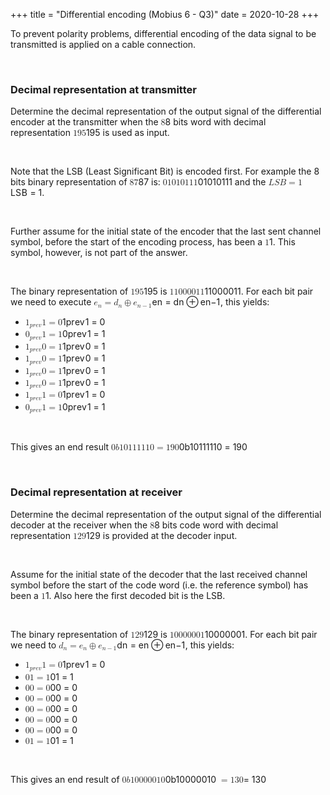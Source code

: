 +++
title = "Differential encoding (Mobius 6 - Q3)"
date = 2020-10-28
+++
<p>To prevent polarity problems, differential encoding of the data signal to be transmitted is applied on a cable connection.</p><p><br></p><h3 id="decimal-representation-at-transmitter">Decimal representation at transmitter</h3><p>Determine the decimal representation of the output signal of the&nbsp;differential encoder at the transmitter when the <span class="ql-formula" data-value="8">﻿<span contenteditable="false"><span class="katex"><span class="katex-mathml"><math><semantics><mrow><mn>8</mn></mrow><annotation encoding="application/x-tex">8</annotation></semantics></math></span><span class="katex-html" aria-hidden="true"><span class="base"><span class="strut" style="height: 0.64444em; vertical-align: 0em;"></span><span class="mord">8</span></span></span></span></span>﻿</span> bits word with decimal representation <span class="ql-formula" data-value="195">﻿<span contenteditable="false"><span class="katex"><span class="katex-mathml"><math><semantics><mrow><mn>195</mn></mrow><annotation encoding="application/x-tex">195</annotation></semantics></math></span><span class="katex-html" aria-hidden="true"><span class="base"><span class="strut" style="height: 0.64444em; vertical-align: 0em;"></span><span class="mord">1</span><span class="mord">9</span><span class="mord">5</span></span></span></span></span>﻿</span> is used as input.</p><p><br></p><p>Note that the LSB (Least Significant Bit) is encoded first. For example the 8 bits binary representation of <span class="ql-formula" data-value="87">﻿<span contenteditable="false"><span class="katex"><span class="katex-mathml"><math><semantics><mrow><mn>87</mn></mrow><annotation encoding="application/x-tex">87</annotation></semantics></math></span><span class="katex-html" aria-hidden="true"><span class="base"><span class="strut" style="height: 0.64444em; vertical-align: 0em;"></span><span class="mord">8</span><span class="mord">7</span></span></span></span></span>﻿</span> is: <span class="ql-formula" data-value="01010111">﻿<span contenteditable="false"><span class="katex"><span class="katex-mathml"><math><semantics><mrow><mn>01010111</mn></mrow><annotation encoding="application/x-tex">01010111</annotation></semantics></math></span><span class="katex-html" aria-hidden="true"><span class="base"><span class="strut" style="height: 0.64444em; vertical-align: 0em;"></span><span class="mord">0</span><span class="mord">1</span><span class="mord">0</span><span class="mord">1</span><span class="mord">0</span><span class="mord">1</span><span class="mord">1</span><span class="mord">1</span></span></span></span></span>﻿</span> and the <span class="ql-formula" data-value="LSB=1">﻿<span contenteditable="false"><span class="katex"><span class="katex-mathml"><math><semantics><mrow><mi>L</mi><mi>S</mi><mi>B</mi><mo>=</mo><mn>1</mn></mrow><annotation encoding="application/x-tex">LSB=1</annotation></semantics></math></span><span class="katex-html" aria-hidden="true"><span class="base"><span class="strut" style="height: 0.68333em; vertical-align: 0em;"></span><span class="mord mathdefault">L</span><span style="margin-right: 0.05764em;" class="mord mathdefault">S</span><span style="margin-right: 0.05017em;" class="mord mathdefault">B</span><span class="mspace" style="margin-right: 0.2777777777777778em;"></span><span class="mrel">=</span><span class="mspace" style="margin-right: 0.2777777777777778em;"></span></span><span class="base"><span class="strut" style="height: 0.64444em; vertical-align: 0em;"></span><span class="mord">1</span></span></span></span></span>﻿</span>.</p><p><br></p><p>Further assume for the initial state of the encoder that the last sent channel symbol, before the start of the encoding process, has been a <span class="ql-formula" data-value="1">﻿<span contenteditable="false"><span class="katex"><span class="katex-mathml"><math><semantics><mrow><mn>1</mn></mrow><annotation encoding="application/x-tex">1</annotation></semantics></math></span><span class="katex-html" aria-hidden="true"><span class="base"><span class="strut" style="height: 0.64444em; vertical-align: 0em;"></span><span class="mord">1</span></span></span></span></span>﻿</span>. This symbol, however, is not part of the answer.</p><p><br></p><p>The binary representation of <span class="ql-formula" data-value="195">﻿<span contenteditable="false"><span class="katex"><span class="katex-mathml"><math><semantics><mrow><mn>195</mn></mrow><annotation encoding="application/x-tex">195</annotation></semantics></math></span><span class="katex-html" aria-hidden="true"><span class="base"><span class="strut" style="height: 0.64444em; vertical-align: 0em;"></span><span class="mord">1</span><span class="mord">9</span><span class="mord">5</span></span></span></span></span>﻿</span> is <span class="ql-formula" data-value="11000011">﻿<span contenteditable="false"><span class="katex"><span class="katex-mathml"><math><semantics><mrow><mn>11000011</mn></mrow><annotation encoding="application/x-tex">11000011</annotation></semantics></math></span><span class="katex-html" aria-hidden="true"><span class="base"><span class="strut" style="height: 0.64444em; vertical-align: 0em;"></span><span class="mord">1</span><span class="mord">1</span><span class="mord">0</span><span class="mord">0</span><span class="mord">0</span><span class="mord">0</span><span class="mord">1</span><span class="mord">1</span></span></span></span></span>﻿</span>. For each bit pair we need to execute <span class="ql-formula" data-value="e_n=d_n\oplus e_{n-1}">﻿<span contenteditable="false"><span class="katex"><span class="katex-mathml"><math><semantics><mrow><msub><mi>e</mi><mi>n</mi></msub><mo>=</mo><msub><mi>d</mi><mi>n</mi></msub><mo>⊕</mo><msub><mi>e</mi><mrow><mi>n</mi><mo>−</mo><mn>1</mn></mrow></msub></mrow><annotation encoding="application/x-tex">e_n=d_n\oplus e_{n-1}</annotation></semantics></math></span><span class="katex-html" aria-hidden="true"><span class="base"><span class="strut" style="height: 0.58056em; vertical-align: -0.15em;"></span><span class="mord"><span class="mord mathdefault">e</span><span class="msupsub"><span class="vlist-t vlist-t2"><span class="vlist-r"><span class="vlist" style="height: 0.151392em;"><span class="" style="top: -2.5500000000000003em; margin-left: 0em; margin-right: 0.05em;"><span class="pstrut" style="height: 2.7em;"></span><span class="sizing reset-size6 size3 mtight"><span class="mord mathdefault mtight">n</span></span></span></span><span class="vlist-s">​</span></span><span class="vlist-r"><span class="vlist" style="height: 0.15em;"><span class=""></span></span></span></span></span></span><span class="mspace" style="margin-right: 0.2777777777777778em;"></span><span class="mrel">=</span><span class="mspace" style="margin-right: 0.2777777777777778em;"></span></span><span class="base"><span class="strut" style="height: 0.84444em; vertical-align: -0.15em;"></span><span class="mord"><span class="mord mathdefault">d</span><span class="msupsub"><span class="vlist-t vlist-t2"><span class="vlist-r"><span class="vlist" style="height: 0.151392em;"><span class="" style="top: -2.5500000000000003em; margin-left: 0em; margin-right: 0.05em;"><span class="pstrut" style="height: 2.7em;"></span><span class="sizing reset-size6 size3 mtight"><span class="mord mathdefault mtight">n</span></span></span></span><span class="vlist-s">​</span></span><span class="vlist-r"><span class="vlist" style="height: 0.15em;"><span class=""></span></span></span></span></span></span><span class="mspace" style="margin-right: 0.2222222222222222em;"></span><span class="mbin">⊕</span><span class="mspace" style="margin-right: 0.2222222222222222em;"></span></span><span class="base"><span class="strut" style="height: 0.638891em; vertical-align: -0.208331em;"></span><span class="mord"><span class="mord mathdefault">e</span><span class="msupsub"><span class="vlist-t vlist-t2"><span class="vlist-r"><span class="vlist" style="height: 0.301108em;"><span class="" style="top: -2.5500000000000003em; margin-left: 0em; margin-right: 0.05em;"><span class="pstrut" style="height: 2.7em;"></span><span class="sizing reset-size6 size3 mtight"><span class="mord mtight"><span class="mord mathdefault mtight">n</span><span class="mbin mtight">−</span><span class="mord mtight">1</span></span></span></span></span><span class="vlist-s">​</span></span><span class="vlist-r"><span class="vlist" style="height: 0.208331em;"><span class=""></span></span></span></span></span></span></span></span></span></span>﻿</span>, this yields:</p><ul><li><span class="ql-formula" data-value="1_{prev}1=0">﻿<span contenteditable="false"><span class="katex"><span class="katex-mathml"><math><semantics><mrow><msub><mn>1</mn><mrow><mi>p</mi><mi>r</mi><mi>e</mi><mi>v</mi></mrow></msub><mn>1</mn><mo>=</mo><mn>0</mn></mrow><annotation encoding="application/x-tex">1_{prev}1=0</annotation></semantics></math></span><span class="katex-html" aria-hidden="true"><span class="base"><span class="strut" style="height: 0.9305479999999999em; vertical-align: -0.286108em;"></span><span class="mord"><span class="mord">1</span><span class="msupsub"><span class="vlist-t vlist-t2"><span class="vlist-r"><span class="vlist" style="height: 0.15139200000000003em;"><span class="" style="top: -2.5500000000000003em; margin-left: 0em; margin-right: 0.05em;"><span class="pstrut" style="height: 2.7em;"></span><span class="sizing reset-size6 size3 mtight"><span class="mord mtight"><span class="mord mathdefault mtight">p</span><span style="margin-right: 0.02778em;" class="mord mathdefault mtight">r</span><span class="mord mathdefault mtight">e</span><span style="margin-right: 0.03588em;" class="mord mathdefault mtight">v</span></span></span></span></span><span class="vlist-s">​</span></span><span class="vlist-r"><span class="vlist" style="height: 0.286108em;"><span class=""></span></span></span></span></span></span><span class="mord">1</span><span class="mspace" style="margin-right: 0.2777777777777778em;"></span><span class="mrel">=</span><span class="mspace" style="margin-right: 0.2777777777777778em;"></span></span><span class="base"><span class="strut" style="height: 0.64444em; vertical-align: 0em;"></span><span class="mord">0</span></span></span></span></span>﻿</span> </li><li><span class="ql-formula" data-value="0_{prev}1=1">﻿<span contenteditable="false"><span class="katex"><span class="katex-mathml"><math><semantics><mrow><msub><mn>0</mn><mrow><mi>p</mi><mi>r</mi><mi>e</mi><mi>v</mi></mrow></msub><mn>1</mn><mo>=</mo><mn>1</mn></mrow><annotation encoding="application/x-tex">0_{prev}1=1</annotation></semantics></math></span><span class="katex-html" aria-hidden="true"><span class="base"><span class="strut" style="height: 0.9305479999999999em; vertical-align: -0.286108em;"></span><span class="mord"><span class="mord">0</span><span class="msupsub"><span class="vlist-t vlist-t2"><span class="vlist-r"><span class="vlist" style="height: 0.15139200000000003em;"><span class="" style="top: -2.5500000000000003em; margin-left: 0em; margin-right: 0.05em;"><span class="pstrut" style="height: 2.7em;"></span><span class="sizing reset-size6 size3 mtight"><span class="mord mtight"><span class="mord mathdefault mtight">p</span><span style="margin-right: 0.02778em;" class="mord mathdefault mtight">r</span><span class="mord mathdefault mtight">e</span><span style="margin-right: 0.03588em;" class="mord mathdefault mtight">v</span></span></span></span></span><span class="vlist-s">​</span></span><span class="vlist-r"><span class="vlist" style="height: 0.286108em;"><span class=""></span></span></span></span></span></span><span class="mord">1</span><span class="mspace" style="margin-right: 0.2777777777777778em;"></span><span class="mrel">=</span><span class="mspace" style="margin-right: 0.2777777777777778em;"></span></span><span class="base"><span class="strut" style="height: 0.64444em; vertical-align: 0em;"></span><span class="mord">1</span></span></span></span></span>﻿</span> </li><li><span class="ql-formula" data-value="1_{prev}0=1">﻿<span contenteditable="false"><span class="katex"><span class="katex-mathml"><math><semantics><mrow><msub><mn>1</mn><mrow><mi>p</mi><mi>r</mi><mi>e</mi><mi>v</mi></mrow></msub><mn>0</mn><mo>=</mo><mn>1</mn></mrow><annotation encoding="application/x-tex">1_{prev}0=1</annotation></semantics></math></span><span class="katex-html" aria-hidden="true"><span class="base"><span class="strut" style="height: 0.9305479999999999em; vertical-align: -0.286108em;"></span><span class="mord"><span class="mord">1</span><span class="msupsub"><span class="vlist-t vlist-t2"><span class="vlist-r"><span class="vlist" style="height: 0.15139200000000003em;"><span class="" style="top: -2.5500000000000003em; margin-left: 0em; margin-right: 0.05em;"><span class="pstrut" style="height: 2.7em;"></span><span class="sizing reset-size6 size3 mtight"><span class="mord mtight"><span class="mord mathdefault mtight">p</span><span style="margin-right: 0.02778em;" class="mord mathdefault mtight">r</span><span class="mord mathdefault mtight">e</span><span style="margin-right: 0.03588em;" class="mord mathdefault mtight">v</span></span></span></span></span><span class="vlist-s">​</span></span><span class="vlist-r"><span class="vlist" style="height: 0.286108em;"><span class=""></span></span></span></span></span></span><span class="mord">0</span><span class="mspace" style="margin-right: 0.2777777777777778em;"></span><span class="mrel">=</span><span class="mspace" style="margin-right: 0.2777777777777778em;"></span></span><span class="base"><span class="strut" style="height: 0.64444em; vertical-align: 0em;"></span><span class="mord">1</span></span></span></span></span>﻿</span> </li><li><span class="ql-formula" data-value="1_{prev}0=1">﻿<span contenteditable="false"><span class="katex"><span class="katex-mathml"><math><semantics><mrow><msub><mn>1</mn><mrow><mi>p</mi><mi>r</mi><mi>e</mi><mi>v</mi></mrow></msub><mn>0</mn><mo>=</mo><mn>1</mn></mrow><annotation encoding="application/x-tex">1_{prev}0=1</annotation></semantics></math></span><span class="katex-html" aria-hidden="true"><span class="base"><span class="strut" style="height: 0.9305479999999999em; vertical-align: -0.286108em;"></span><span class="mord"><span class="mord">1</span><span class="msupsub"><span class="vlist-t vlist-t2"><span class="vlist-r"><span class="vlist" style="height: 0.15139200000000003em;"><span class="" style="top: -2.5500000000000003em; margin-left: 0em; margin-right: 0.05em;"><span class="pstrut" style="height: 2.7em;"></span><span class="sizing reset-size6 size3 mtight"><span class="mord mtight"><span class="mord mathdefault mtight">p</span><span style="margin-right: 0.02778em;" class="mord mathdefault mtight">r</span><span class="mord mathdefault mtight">e</span><span style="margin-right: 0.03588em;" class="mord mathdefault mtight">v</span></span></span></span></span><span class="vlist-s">​</span></span><span class="vlist-r"><span class="vlist" style="height: 0.286108em;"><span class=""></span></span></span></span></span></span><span class="mord">0</span><span class="mspace" style="margin-right: 0.2777777777777778em;"></span><span class="mrel">=</span><span class="mspace" style="margin-right: 0.2777777777777778em;"></span></span><span class="base"><span class="strut" style="height: 0.64444em; vertical-align: 0em;"></span><span class="mord">1</span></span></span></span></span>﻿</span> </li><li><span class="ql-formula" data-value="1_{prev}0=1">﻿<span contenteditable="false"><span class="katex"><span class="katex-mathml"><math><semantics><mrow><msub><mn>1</mn><mrow><mi>p</mi><mi>r</mi><mi>e</mi><mi>v</mi></mrow></msub><mn>0</mn><mo>=</mo><mn>1</mn></mrow><annotation encoding="application/x-tex">1_{prev}0=1</annotation></semantics></math></span><span class="katex-html" aria-hidden="true"><span class="base"><span class="strut" style="height: 0.9305479999999999em; vertical-align: -0.286108em;"></span><span class="mord"><span class="mord">1</span><span class="msupsub"><span class="vlist-t vlist-t2"><span class="vlist-r"><span class="vlist" style="height: 0.15139200000000003em;"><span class="" style="top: -2.5500000000000003em; margin-left: 0em; margin-right: 0.05em;"><span class="pstrut" style="height: 2.7em;"></span><span class="sizing reset-size6 size3 mtight"><span class="mord mtight"><span class="mord mathdefault mtight">p</span><span style="margin-right: 0.02778em;" class="mord mathdefault mtight">r</span><span class="mord mathdefault mtight">e</span><span style="margin-right: 0.03588em;" class="mord mathdefault mtight">v</span></span></span></span></span><span class="vlist-s">​</span></span><span class="vlist-r"><span class="vlist" style="height: 0.286108em;"><span class=""></span></span></span></span></span></span><span class="mord">0</span><span class="mspace" style="margin-right: 0.2777777777777778em;"></span><span class="mrel">=</span><span class="mspace" style="margin-right: 0.2777777777777778em;"></span></span><span class="base"><span class="strut" style="height: 0.64444em; vertical-align: 0em;"></span><span class="mord">1</span></span></span></span></span>﻿</span> </li><li><span class="ql-formula" data-value="1_{prev}0=1">﻿<span contenteditable="false"><span class="katex"><span class="katex-mathml"><math><semantics><mrow><msub><mn>1</mn><mrow><mi>p</mi><mi>r</mi><mi>e</mi><mi>v</mi></mrow></msub><mn>0</mn><mo>=</mo><mn>1</mn></mrow><annotation encoding="application/x-tex">1_{prev}0=1</annotation></semantics></math></span><span class="katex-html" aria-hidden="true"><span class="base"><span class="strut" style="height: 0.9305479999999999em; vertical-align: -0.286108em;"></span><span class="mord"><span class="mord">1</span><span class="msupsub"><span class="vlist-t vlist-t2"><span class="vlist-r"><span class="vlist" style="height: 0.15139200000000003em;"><span class="" style="top: -2.5500000000000003em; margin-left: 0em; margin-right: 0.05em;"><span class="pstrut" style="height: 2.7em;"></span><span class="sizing reset-size6 size3 mtight"><span class="mord mtight"><span class="mord mathdefault mtight">p</span><span style="margin-right: 0.02778em;" class="mord mathdefault mtight">r</span><span class="mord mathdefault mtight">e</span><span style="margin-right: 0.03588em;" class="mord mathdefault mtight">v</span></span></span></span></span><span class="vlist-s">​</span></span><span class="vlist-r"><span class="vlist" style="height: 0.286108em;"><span class=""></span></span></span></span></span></span><span class="mord">0</span><span class="mspace" style="margin-right: 0.2777777777777778em;"></span><span class="mrel">=</span><span class="mspace" style="margin-right: 0.2777777777777778em;"></span></span><span class="base"><span class="strut" style="height: 0.64444em; vertical-align: 0em;"></span><span class="mord">1</span></span></span></span></span>﻿</span> </li><li><span class="ql-formula" data-value="1_{prev}1=0">﻿<span contenteditable="false"><span class="katex"><span class="katex-mathml"><math><semantics><mrow><msub><mn>1</mn><mrow><mi>p</mi><mi>r</mi><mi>e</mi><mi>v</mi></mrow></msub><mn>1</mn><mo>=</mo><mn>0</mn></mrow><annotation encoding="application/x-tex">1_{prev}1=0</annotation></semantics></math></span><span class="katex-html" aria-hidden="true"><span class="base"><span class="strut" style="height: 0.9305479999999999em; vertical-align: -0.286108em;"></span><span class="mord"><span class="mord">1</span><span class="msupsub"><span class="vlist-t vlist-t2"><span class="vlist-r"><span class="vlist" style="height: 0.15139200000000003em;"><span class="" style="top: -2.5500000000000003em; margin-left: 0em; margin-right: 0.05em;"><span class="pstrut" style="height: 2.7em;"></span><span class="sizing reset-size6 size3 mtight"><span class="mord mtight"><span class="mord mathdefault mtight">p</span><span style="margin-right: 0.02778em;" class="mord mathdefault mtight">r</span><span class="mord mathdefault mtight">e</span><span style="margin-right: 0.03588em;" class="mord mathdefault mtight">v</span></span></span></span></span><span class="vlist-s">​</span></span><span class="vlist-r"><span class="vlist" style="height: 0.286108em;"><span class=""></span></span></span></span></span></span><span class="mord">1</span><span class="mspace" style="margin-right: 0.2777777777777778em;"></span><span class="mrel">=</span><span class="mspace" style="margin-right: 0.2777777777777778em;"></span></span><span class="base"><span class="strut" style="height: 0.64444em; vertical-align: 0em;"></span><span class="mord">0</span></span></span></span></span>﻿</span> </li><li><span class="ql-formula" data-value="0_{prev}1=1">﻿<span contenteditable="false"><span class="katex"><span class="katex-mathml"><math><semantics><mrow><msub><mn>0</mn><mrow><mi>p</mi><mi>r</mi><mi>e</mi><mi>v</mi></mrow></msub><mn>1</mn><mo>=</mo><mn>1</mn></mrow><annotation encoding="application/x-tex">0_{prev}1=1</annotation></semantics></math></span><span class="katex-html" aria-hidden="true"><span class="base"><span class="strut" style="height: 0.9305479999999999em; vertical-align: -0.286108em;"></span><span class="mord"><span class="mord">0</span><span class="msupsub"><span class="vlist-t vlist-t2"><span class="vlist-r"><span class="vlist" style="height: 0.15139200000000003em;"><span class="" style="top: -2.5500000000000003em; margin-left: 0em; margin-right: 0.05em;"><span class="pstrut" style="height: 2.7em;"></span><span class="sizing reset-size6 size3 mtight"><span class="mord mtight"><span class="mord mathdefault mtight">p</span><span style="margin-right: 0.02778em;" class="mord mathdefault mtight">r</span><span class="mord mathdefault mtight">e</span><span style="margin-right: 0.03588em;" class="mord mathdefault mtight">v</span></span></span></span></span><span class="vlist-s">​</span></span><span class="vlist-r"><span class="vlist" style="height: 0.286108em;"><span class=""></span></span></span></span></span></span><span class="mord">1</span><span class="mspace" style="margin-right: 0.2777777777777778em;"></span><span class="mrel">=</span><span class="mspace" style="margin-right: 0.2777777777777778em;"></span></span><span class="base"><span class="strut" style="height: 0.64444em; vertical-align: 0em;"></span><span class="mord">1</span></span></span></span></span>﻿</span> </li></ul><p><br></p><p>This gives an end result <span class="ql-formula" data-value="0b10111110=190">﻿<span contenteditable="false"><span class="katex"><span class="katex-mathml"><math><semantics><mrow><mn>0</mn><mi>b</mi><mn>10111110</mn><mo>=</mo><mn>190</mn></mrow><annotation encoding="application/x-tex">0b10111110=190</annotation></semantics></math></span><span class="katex-html" aria-hidden="true"><span class="base"><span class="strut" style="height: 0.69444em; vertical-align: 0em;"></span><span class="mord">0</span><span class="mord mathdefault">b</span><span class="mord">1</span><span class="mord">0</span><span class="mord">1</span><span class="mord">1</span><span class="mord">1</span><span class="mord">1</span><span class="mord">1</span><span class="mord">0</span><span class="mspace" style="margin-right: 0.2777777777777778em;"></span><span class="mrel">=</span><span class="mspace" style="margin-right: 0.2777777777777778em;"></span></span><span class="base"><span class="strut" style="height: 0.64444em; vertical-align: 0em;"></span><span class="mord">1</span><span class="mord">9</span><span class="mord">0</span></span></span></span></span>﻿</span></p><p><br></p><h3 id="decimal-representation-at-receiver">Decimal representation at receiver</h3><p>Determine the decimal representation of the output signal of the&nbsp;differential decoder at the receiver when the <span class="ql-formula" data-value="8">﻿<span contenteditable="false"><span class="katex"><span class="katex-mathml"><math><semantics><mrow><mn>8</mn></mrow><annotation encoding="application/x-tex">8</annotation></semantics></math></span><span class="katex-html" aria-hidden="true"><span class="base"><span class="strut" style="height: 0.64444em; vertical-align: 0em;"></span><span class="mord">8</span></span></span></span></span>﻿</span> bits code word with decimal representation <span class="ql-formula" data-value="129">﻿<span contenteditable="false"><span class="katex"><span class="katex-mathml"><math><semantics><mrow><mn>129</mn></mrow><annotation encoding="application/x-tex">129</annotation></semantics></math></span><span class="katex-html" aria-hidden="true"><span class="base"><span class="strut" style="height: 0.64444em; vertical-align: 0em;"></span><span class="mord">1</span><span class="mord">2</span><span class="mord">9</span></span></span></span></span>﻿</span> is provided at the decoder input.</p><p><br></p><p>Assume for the initial state of the decoder that the last received channel symbol before the start of the code word (i.e. the reference symbol) has been a <span class="ql-formula" data-value="1">﻿<span contenteditable="false"><span class="katex"><span class="katex-mathml"><math><semantics><mrow><mn>1</mn></mrow><annotation encoding="application/x-tex">1</annotation></semantics></math></span><span class="katex-html" aria-hidden="true"><span class="base"><span class="strut" style="height: 0.64444em; vertical-align: 0em;"></span><span class="mord">1</span></span></span></span></span>﻿</span>. Also here the first decoded bit is the LSB.</p><p><br></p><p>The binary representation of <span class="ql-formula" data-value="129">﻿<span contenteditable="false"><span class="katex"><span class="katex-mathml"><math><semantics><mrow><mn>129</mn></mrow><annotation encoding="application/x-tex">129</annotation></semantics></math></span><span class="katex-html" aria-hidden="true"><span class="base"><span class="strut" style="height: 0.64444em; vertical-align: 0em;"></span><span class="mord">1</span><span class="mord">2</span><span class="mord">9</span></span></span></span></span>﻿</span> is <span class="ql-formula" data-value="10000001">﻿<span contenteditable="false"><span class="katex"><span class="katex-mathml"><math><semantics><mrow><mn>10000001</mn></mrow><annotation encoding="application/x-tex">10000001</annotation></semantics></math></span><span class="katex-html" aria-hidden="true"><span class="base"><span class="strut" style="height: 0.64444em; vertical-align: 0em;"></span><span class="mord">1</span><span class="mord">0</span><span class="mord">0</span><span class="mord">0</span><span class="mord">0</span><span class="mord">0</span><span class="mord">0</span><span class="mord">1</span></span></span></span></span>﻿</span>. For each bit pair we need to <span class="ql-formula" data-value="d_n=e_n\oplus e_{n-1}">﻿<span contenteditable="false"><span class="katex"><span class="katex-mathml"><math><semantics><mrow><msub><mi>d</mi><mi>n</mi></msub><mo>=</mo><msub><mi>e</mi><mi>n</mi></msub><mo>⊕</mo><msub><mi>e</mi><mrow><mi>n</mi><mo>−</mo><mn>1</mn></mrow></msub></mrow><annotation encoding="application/x-tex">d_n=e_n\oplus e_{n-1}</annotation></semantics></math></span><span class="katex-html" aria-hidden="true"><span class="base"><span class="strut" style="height: 0.84444em; vertical-align: -0.15em;"></span><span class="mord"><span class="mord mathdefault">d</span><span class="msupsub"><span class="vlist-t vlist-t2"><span class="vlist-r"><span class="vlist" style="height: 0.151392em;"><span class="" style="top: -2.5500000000000003em; margin-left: 0em; margin-right: 0.05em;"><span class="pstrut" style="height: 2.7em;"></span><span class="sizing reset-size6 size3 mtight"><span class="mord mathdefault mtight">n</span></span></span></span><span class="vlist-s">​</span></span><span class="vlist-r"><span class="vlist" style="height: 0.15em;"><span class=""></span></span></span></span></span></span><span class="mspace" style="margin-right: 0.2777777777777778em;"></span><span class="mrel">=</span><span class="mspace" style="margin-right: 0.2777777777777778em;"></span></span><span class="base"><span class="strut" style="height: 0.73333em; vertical-align: -0.15em;"></span><span class="mord"><span class="mord mathdefault">e</span><span class="msupsub"><span class="vlist-t vlist-t2"><span class="vlist-r"><span class="vlist" style="height: 0.151392em;"><span class="" style="top: -2.5500000000000003em; margin-left: 0em; margin-right: 0.05em;"><span class="pstrut" style="height: 2.7em;"></span><span class="sizing reset-size6 size3 mtight"><span class="mord mathdefault mtight">n</span></span></span></span><span class="vlist-s">​</span></span><span class="vlist-r"><span class="vlist" style="height: 0.15em;"><span class=""></span></span></span></span></span></span><span class="mspace" style="margin-right: 0.2222222222222222em;"></span><span class="mbin">⊕</span><span class="mspace" style="margin-right: 0.2222222222222222em;"></span></span><span class="base"><span class="strut" style="height: 0.638891em; vertical-align: -0.208331em;"></span><span class="mord"><span class="mord mathdefault">e</span><span class="msupsub"><span class="vlist-t vlist-t2"><span class="vlist-r"><span class="vlist" style="height: 0.301108em;"><span class="" style="top: -2.5500000000000003em; margin-left: 0em; margin-right: 0.05em;"><span class="pstrut" style="height: 2.7em;"></span><span class="sizing reset-size6 size3 mtight"><span class="mord mtight"><span class="mord mathdefault mtight">n</span><span class="mbin mtight">−</span><span class="mord mtight">1</span></span></span></span></span><span class="vlist-s">​</span></span><span class="vlist-r"><span class="vlist" style="height: 0.208331em;"><span class=""></span></span></span></span></span></span></span></span></span></span>﻿</span>, this yields:</p><ul><li><span class="ql-formula" data-value="1_{prev}1=0">﻿<span contenteditable="false"><span class="katex"><span class="katex-mathml"><math><semantics><mrow><msub><mn>1</mn><mrow><mi>p</mi><mi>r</mi><mi>e</mi><mi>v</mi></mrow></msub><mn>1</mn><mo>=</mo><mn>0</mn></mrow><annotation encoding="application/x-tex">1_{prev}1=0</annotation></semantics></math></span><span class="katex-html" aria-hidden="true"><span class="base"><span class="strut" style="height: 0.9305479999999999em; vertical-align: -0.286108em;"></span><span class="mord"><span class="mord">1</span><span class="msupsub"><span class="vlist-t vlist-t2"><span class="vlist-r"><span class="vlist" style="height: 0.15139200000000003em;"><span class="" style="top: -2.5500000000000003em; margin-left: 0em; margin-right: 0.05em;"><span class="pstrut" style="height: 2.7em;"></span><span class="sizing reset-size6 size3 mtight"><span class="mord mtight"><span class="mord mathdefault mtight">p</span><span style="margin-right: 0.02778em;" class="mord mathdefault mtight">r</span><span class="mord mathdefault mtight">e</span><span style="margin-right: 0.03588em;" class="mord mathdefault mtight">v</span></span></span></span></span><span class="vlist-s">​</span></span><span class="vlist-r"><span class="vlist" style="height: 0.286108em;"><span class=""></span></span></span></span></span></span><span class="mord">1</span><span class="mspace" style="margin-right: 0.2777777777777778em;"></span><span class="mrel">=</span><span class="mspace" style="margin-right: 0.2777777777777778em;"></span></span><span class="base"><span class="strut" style="height: 0.64444em; vertical-align: 0em;"></span><span class="mord">0</span></span></span></span></span>﻿</span> </li><li><span class="ql-formula" data-value="01=1">﻿<span contenteditable="false"><span class="katex"><span class="katex-mathml"><math><semantics><mrow><mn>01</mn><mo>=</mo><mn>1</mn></mrow><annotation encoding="application/x-tex">01=1</annotation></semantics></math></span><span class="katex-html" aria-hidden="true"><span class="base"><span class="strut" style="height: 0.64444em; vertical-align: 0em;"></span><span class="mord">0</span><span class="mord">1</span><span class="mspace" style="margin-right: 0.2777777777777778em;"></span><span class="mrel">=</span><span class="mspace" style="margin-right: 0.2777777777777778em;"></span></span><span class="base"><span class="strut" style="height: 0.64444em; vertical-align: 0em;"></span><span class="mord">1</span></span></span></span></span>﻿</span> </li><li><span class="ql-formula" data-value="00=0">﻿<span contenteditable="false"><span class="katex"><span class="katex-mathml"><math><semantics><mrow><mn>00</mn><mo>=</mo><mn>0</mn></mrow><annotation encoding="application/x-tex">00=0</annotation></semantics></math></span><span class="katex-html" aria-hidden="true"><span class="base"><span class="strut" style="height: 0.64444em; vertical-align: 0em;"></span><span class="mord">0</span><span class="mord">0</span><span class="mspace" style="margin-right: 0.2777777777777778em;"></span><span class="mrel">=</span><span class="mspace" style="margin-right: 0.2777777777777778em;"></span></span><span class="base"><span class="strut" style="height: 0.64444em; vertical-align: 0em;"></span><span class="mord">0</span></span></span></span></span>﻿</span> </li><li><span class="ql-formula" data-value="00=0">﻿<span contenteditable="false"><span class="katex"><span class="katex-mathml"><math><semantics><mrow><mn>00</mn><mo>=</mo><mn>0</mn></mrow><annotation encoding="application/x-tex">00=0</annotation></semantics></math></span><span class="katex-html" aria-hidden="true"><span class="base"><span class="strut" style="height: 0.64444em; vertical-align: 0em;"></span><span class="mord">0</span><span class="mord">0</span><span class="mspace" style="margin-right: 0.2777777777777778em;"></span><span class="mrel">=</span><span class="mspace" style="margin-right: 0.2777777777777778em;"></span></span><span class="base"><span class="strut" style="height: 0.64444em; vertical-align: 0em;"></span><span class="mord">0</span></span></span></span></span>﻿</span> </li><li><span class="ql-formula" data-value="00=0">﻿<span contenteditable="false"><span class="katex"><span class="katex-mathml"><math><semantics><mrow><mn>00</mn><mo>=</mo><mn>0</mn></mrow><annotation encoding="application/x-tex">00=0</annotation></semantics></math></span><span class="katex-html" aria-hidden="true"><span class="base"><span class="strut" style="height: 0.64444em; vertical-align: 0em;"></span><span class="mord">0</span><span class="mord">0</span><span class="mspace" style="margin-right: 0.2777777777777778em;"></span><span class="mrel">=</span><span class="mspace" style="margin-right: 0.2777777777777778em;"></span></span><span class="base"><span class="strut" style="height: 0.64444em; vertical-align: 0em;"></span><span class="mord">0</span></span></span></span></span>﻿</span> </li><li><span class="ql-formula" data-value="00=0">﻿<span contenteditable="false"><span class="katex"><span class="katex-mathml"><math><semantics><mrow><mn>00</mn><mo>=</mo><mn>0</mn></mrow><annotation encoding="application/x-tex">00=0</annotation></semantics></math></span><span class="katex-html" aria-hidden="true"><span class="base"><span class="strut" style="height: 0.64444em; vertical-align: 0em;"></span><span class="mord">0</span><span class="mord">0</span><span class="mspace" style="margin-right: 0.2777777777777778em;"></span><span class="mrel">=</span><span class="mspace" style="margin-right: 0.2777777777777778em;"></span></span><span class="base"><span class="strut" style="height: 0.64444em; vertical-align: 0em;"></span><span class="mord">0</span></span></span></span></span>﻿</span> </li><li><span class="ql-formula" data-value="00=0">﻿<span contenteditable="false"><span class="katex"><span class="katex-mathml"><math><semantics><mrow><mn>00</mn><mo>=</mo><mn>0</mn></mrow><annotation encoding="application/x-tex">00=0</annotation></semantics></math></span><span class="katex-html" aria-hidden="true"><span class="base"><span class="strut" style="height: 0.64444em; vertical-align: 0em;"></span><span class="mord">0</span><span class="mord">0</span><span class="mspace" style="margin-right: 0.2777777777777778em;"></span><span class="mrel">=</span><span class="mspace" style="margin-right: 0.2777777777777778em;"></span></span><span class="base"><span class="strut" style="height: 0.64444em; vertical-align: 0em;"></span><span class="mord">0</span></span></span></span></span>﻿</span> </li><li><span class="ql-formula" data-value="01=1">﻿<span contenteditable="false"><span class="katex"><span class="katex-mathml"><math><semantics><mrow><mn>01</mn><mo>=</mo><mn>1</mn></mrow><annotation encoding="application/x-tex">01=1</annotation></semantics></math></span><span class="katex-html" aria-hidden="true"><span class="base"><span class="strut" style="height: 0.64444em; vertical-align: 0em;"></span><span class="mord">0</span><span class="mord">1</span><span class="mspace" style="margin-right: 0.2777777777777778em;"></span><span class="mrel">=</span><span class="mspace" style="margin-right: 0.2777777777777778em;"></span></span><span class="base"><span class="strut" style="height: 0.64444em; vertical-align: 0em;"></span><span class="mord">1</span></span></span></span></span>﻿</span> </li></ul><p><br></p><p>This gives an end result of <span class="ql-formula" data-value="0b10000010">﻿<span contenteditable="false"><span class="katex"><span class="katex-mathml"><math><semantics><mrow><mn>0</mn><mi>b</mi><mn>10000010</mn></mrow><annotation encoding="application/x-tex">0b10000010</annotation></semantics></math></span><span class="katex-html" aria-hidden="true"><span class="base"><span class="strut" style="height: 0.69444em; vertical-align: 0em;"></span><span class="mord">0</span><span class="mord mathdefault">b</span><span class="mord">1</span><span class="mord">0</span><span class="mord">0</span><span class="mord">0</span><span class="mord">0</span><span class="mord">0</span><span class="mord">1</span><span class="mord">0</span></span></span></span></span>﻿</span> <span class="ql-formula" data-value="=130">﻿<span contenteditable="false"><span class="katex"><span class="katex-mathml"><math><semantics><mrow><mo>=</mo><mn>130</mn></mrow><annotation encoding="application/x-tex">=130</annotation></semantics></math></span><span class="katex-html" aria-hidden="true"><span class="base"><span class="strut" style="height: 0.36687em; vertical-align: 0em;"></span><span class="mrel">=</span><span class="mspace" style="margin-right: 0.2777777777777778em;"></span></span><span class="base"><span class="strut" style="height: 0.64444em; vertical-align: 0em;"></span><span class="mord">1</span><span class="mord">3</span><span class="mord">0</span></span></span></span></span>﻿</span></p><p><br></p>